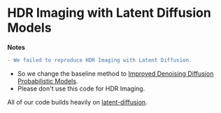 # HDR Imaging with Latent Diffusion Models

**Notes**
```diff
- We failed to reproduce HDR Imaging with Latent Diffusion.
```
- So we change the baseline method to [Improved Denoising Diffusion Probabilistic Models](https://arxiv.org/abs/2102.09672).
- Please don't use this code for HDR Imaging.

All of our code builds heavily on [latent-diffusion](https://github.com/CompVis/latent-diffusion).

